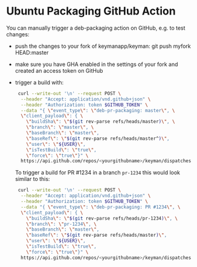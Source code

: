 # Ubuntu Packaging GitHub Action

You can manually trigger a deb-packaging action on GitHub, e.g. to test changes:

- push the changes to your fork of keymanapp/keyman: git push myfork HEAD:master
- make sure you have GHA enabled in the settings of your fork and created an
  access token on GitHub
- trigger a build with:

  ```bash
   curl --write-out '\n' --request POST \
    --header "Accept: application/vnd.github+json" \
    --header "Authorization: token $GITHUB_TOKEN" \
    --data "{ \"event_type\": \"deb-pr-packaging: master\", \
    \"client_payload\": { \
      \"buildSha\": \"$(git rev-parse refs/heads/master)\", \
      \"branch\": \"master\", \
      \"baseBranch\": \"master\",
      \"baseRef\": \"$(git rev-parse refs/heads/master^)\",
      \"user\": \"${USER}\",
      \"isTestBuild\": \"true\",
      \"force\": \"true\"}" \
    https://api.github.com/repos/<yourgithubname>/keyman/dispatches
  ```

  To trigger a build for PR #1234 in a branch `pr-1234` this would look similar
  to this:

  ```bash
   curl --write-out '\n' --request POST \
    --header "Accept: application/vnd.github+json" \
    --header "Authorization: token $GITHUB_TOKEN" \
    --data "{ \"event_type\": \"deb-pr-packaging: PR #1234\", \
    \"client_payload\": { \
      \"buildSha\": \"$(git rev-parse refs/heads/pr-1234)\", \
      \"branch\": \"pr-1234\", \
      \"baseBranch\": \"master\",
      \"baseRef\": \"$(git rev-parse refs/heads/master)\",
      \"user\": \"${USER}\",
      \"isTestBuild\": \"true\",
      \"force\": \"true\"}" \
    https://api.github.com/repos/<yourgithubname>/keyman/dispatches
  ```
